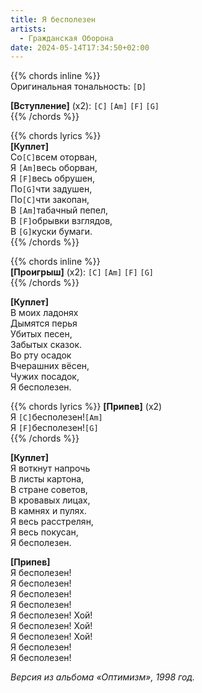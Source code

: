 ```yaml
---
title: Я бесполезен
artists: 
  - Гражданская Оборона
date: 2024-05-14T17:34:50+02:00
---
```


{{% chords inline %}}  
Оригинальная тональность: `[D]`
  
**[Вступление]** (х2): `[C]` `[Am]` `[F]` `[G]`  
{{% /chords %}}

{{% chords lyrics %}}  
**[Куплет]**  
Со`[C]`всем оторван,  
Я `[Am]`весь оборван,  
Я `[F]`весь обрушен,  
По`[G]`чти задушен,  
По`[C]`чти закопан,  
В `[Am]`табачный пепел,  
В `[F]`обрывки взглядов,  
В `[G]`куски бумаги.  
{{% /chords %}}

{{% chords inline %}}  
**[Проигрыш]** (x2): `[C]` `[Am]` `[F]` `[G]`  
{{% /chords %}}

**[Куплет]**  
В моих ладонях  
Дымятся перья  
Убитых песен,  
Забытых сказок.  
Во рту осадок  
Вчерашних вёсен,  
Чужих посадок,  
Я бесполезен.

{{% chords lyrics %}}
**[Припев]** (x2)  
Я `[C]`бесполезен!`[Am]`  
Я `[F]`бесполезен!`[G]`  
{{% /chords %}}

**[Куплет]**  
Я воткнут напрочь  
В листы картона,  
В стране советов,  
В кровавых лицах,  
В камнях и пулях.  
Я весь расстрелян,  
Я весь покусан,  
Я бесполезен.

**[Припев]**  
Я бесполезен!  
Я бесполезен!  
Я бесполезен!  
Я бесполезен!  
Я бесполезен! Хой!  
Я бесполезен! Хой!  
Я бесполезен! Хой!  
Я бесполезен!  
Я бесполезен!

_Версия из альбома «Оптимизм», 1998 год._
